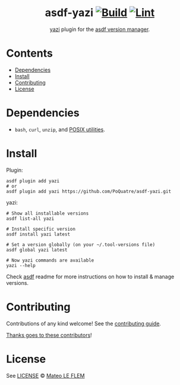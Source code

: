 <div align="center">

# asdf-yazi [![Build](https://github.com/PoQuatre/asdf-yazi/actions/workflows/build.yml/badge.svg)](https://github.com/PoQuatre/asdf-yazi/actions/workflows/build.yml) [![Lint](https://github.com/PoQuatre/asdf-yazi/actions/workflows/lint.yml/badge.svg)](https://github.com/PoQuatre/asdf-yazi/actions/workflows/lint.yml)

[yazi](https://yazi-rs.github.io) plugin for the [asdf version manager](https://asdf-vm.com).

</div>

# Contents

- [Dependencies](#dependencies)
- [Install](#install)
- [Contributing](#contributing)
- [License](#license)

# Dependencies

- `bash`, `curl`, `unzip`, and [POSIX utilities](https://pubs.opengroup.org/onlinepubs/9699919799/idx/utilities.html).

# Install

Plugin:

```shell
asdf plugin add yazi
# or
asdf plugin add yazi https://github.com/PoQuatre/asdf-yazi.git
```

yazi:

```shell
# Show all installable versions
asdf list-all yazi

# Install specific version
asdf install yazi latest

# Set a version globally (on your ~/.tool-versions file)
asdf global yazi latest

# Now yazi commands are available
yazi --help
```

Check [asdf](https://github.com/asdf-vm/asdf) readme for more instructions on how to
install & manage versions.

# Contributing

Contributions of any kind welcome! See the [contributing guide](contributing.md).

[Thanks goes to these contributors](https://github.com/PoQuatre/asdf-yazi/graphs/contributors)!

# License

See [LICENSE](LICENSE) © [Mateo LE FLEM](https://github.com/PoQuatre/)
